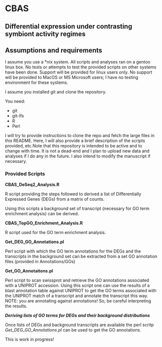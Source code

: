 # CBAS

## Differential expression under contrasting symbiont activity regimes

## Assumptions and requirements

I assume you use a \*nix system. All scripts and analyses ran on a gentoo linux box. No tests or attempts to test the provided scripts on other systems have been done. Support will be provided for linux users only. No support will be provided to MacOS or MS Microsoft users; I have no testing environment for these systems.

I assume you installed git and clone the repository.

You need:

- git
- git-lfs
- R
- Perl

I will try to provide instructions to clone the repo and fetch the large files in this README. Here, I will also provide a brief description of the scripts provided, etc.Note that this repository is intended to be active and to change with time. It is not a dead-end and I plan to upload new data and analyses if I do any in the future. I also intend to modify the manuscript if necessary.

### Provided Scripts

**CBAS_DeSeq2_Analysis.R**

R script providing the steps followed to derived a list of Differentially Expressed Genes (DEGs) from a matrix of counts.

Using this scripts a background set of transcript (necessary for GO term enrichment analysis) can be derived.

**CBAS_TopGO_Enrichment_Analysis.R**

R script used for the GO term enrichment analysis.

**Get_DEG_GO_Annotations.pl**

Perl script with which the GO term annotations for the DEGs and the transcripts in the background set can be extracted from a set GO annotation files (provided in Annotations/GOs)

**Get_GO_Annotaitons.pl**

Perl script to scan swissprot and retrieve the GO annotations associated with a UNIPROT accession. Using this script one can use the results of a blast annotation table against UNIPROT to get the GO terms associated with the UNIPROT match of a transcript and annotate the transcript this way. NOTE: you are annotating against annotations! So, be careful interpreting the results.

***Deriving lists of GO terms for DEGs and their background distributions***

Once lists of DEGs and background transcripts are available the perl scritp *Get_DEG_GO_Annotations.pl* can be used to get the GO annotations.

This is work in progress!
